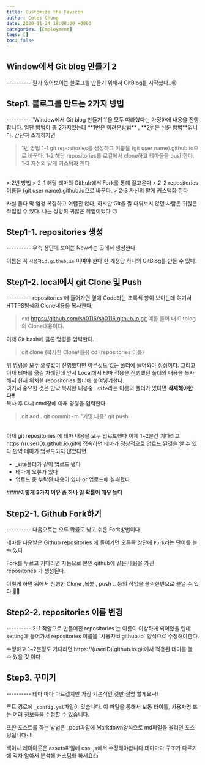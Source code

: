 ```yaml
---
title: Customize the Favicon
author: Cotes Chung
date: 2020-11-24 18:00:00 +0800
categories: [Employment]
tags: []
toc: false
---
```


<h2>Window에서 Git blog 만들기 2 </h2>
----------
뭔가 있어보이는 블로그를 만들기 위해서 GitBlog를 시작했다..😐


<h2>Step1. 블로그를 만드는 2가지 방법 </h2>
----------
`Window에서 Git blog 만들기 1`을 모두 따라했다는 가정하에 내용을 진행합니다.
일단 방법이 총 2가지있는데 **1번은 어려운방법**  , **2번은 쉬운 방법**입니다.
간단히 소개하자면 

> 1번 방법
> 1-1 git repositories를 생성하고 이름을 (git user name).github.io으로 바꾼다.
> 1-2 해당 repositories를 로컬에서 clone하고 테마들을 push한다.
> 1-3 자신의 맡게 커스텀화 한다

</br>
> 2번 방법
> 2-1 해당 테마의 Github에서 Fork를 통해 끌고온다
> 2-2 repositories 이름을 (git user name).github.io으로 바꾼다.
> 2-3 자신의 맡게 커스텀화 한다

사실 둘다 막 엄청 복잡하고 어렵진 않다, 
하지만 Git을 잘 다뤄보지 않던 사람은 귀찮은 작업일 수 있다.
나는 상당히 귀찮은 작업이었다 😓

<h2>Step1-1.  repositories 생성 </h2>
----------
우측 상단에 보이는 New라는 곳에서 생성한다.


이름은 꼭 `사용자id.github.io` 이여야 한다
한 계정당 하나의 GitBlog를 만들 수 있다.



<h2>Step1-2.  local에서 git Clone 및 Push </h2>
----------
repositories 에 들어가면 옆에 Code라는 초록색 창이 보이는데 
여기서 HTTPS형식의 Clone내용을 복사한다, 

> ex) https://github.com/sh0116/sh0116.github.io.git
예를 들어 내 Gitblog의 Clone내용이다.

이제 Git bash에 클론 명령를 입력한다.
> git clone (복사한 Clone내용)
> cd (repositories 이름) 

 위 명령을 모두 오류없이 진행했다면 아무것도 없는 폴더에 들어와야 정상이다.
 그리고 이제 테마를 옮길 차례인데 앞서 Local에서 테마 적용을 진행했던 폴더의 
 내용을 복사해서 현재 위치한 repositories 폴더에 붙여넣기한다.
 <br/>
 여기서 중요한 것은 만약 복사한 내용중 `_site`라는 이름의 폴더가 있다면 
 **삭제해야한다!!**
  <br/>
  복사 후 다시 cmd창에 아래 명령을 입력한다
 > git add .
> git commit -m "커밋 내용"
> git push

 <br/>
이제 git repositories 에 테마 내용을 모두 업로드했다 이제 1~2분간 기다리고 
https://(userID).github.io.git에 접속하면 테마가 정상적으로 업로드 된것을 알 수 있다
만약 테마가 업로드되지 않았다면 

 - _site폴더가 같이 업로드 됐다
 - 테마에 오류가 있다
 - 업로드 중 누락된 내용이 있다 or 업로드에 실패했다
 
####**이렇게 3가지 이유 중 하나 일 확률이 매우 높다**

<h2>Step2-1.  Github Fork하기 </h2>
----------
다음으로는 오류 확률도 낮고 쉬운 Fork방법이다.

테마를 다운받은 Github repositories 에 들어가면 오른쪽 상단에 
`Fork`라는 단어를 볼 수 있다

Fork를 누르고 기다리면 자동으로 본인 github에 같은 내용을 가진  
repositories 가 생성된다.

이렇게 하면 위에서 진행한 Clone ,복붙 , push .. 등의 작업을 클릭한번으로 끝낼 수 있다.🙆‍♂️
<h2>Step2-2.  repositories 이름 변경 </h2>
----------
2-1 작업으로 만들어진 repositories 는 이름이 이상하게 되어있을 텐데 
setting에 들어가서 repositories 이름을   `사용자id.github.io`  양식으로 수정해야한다.

수정하고 1~2분정도 기다리면 https://(userID).github.io.git에서 적용된 테마를 볼 수 있을 것 이다
<h2>Step3.  꾸미기 </h2>
----------
테마 마다 다르겠지만 가장 기본적인 것만 설명 할게요~!!

루트 경로에  `_config.yml`파일이 있습니다.
이 파일을 통해서 보통 타이틀, 사용자명 또는 여러 정보들을 수정할 수 있습니다.

또한 포스트를 하는 방법은 _post파일에 Markdown양식으로 md파일을 올리면 포스팅됩니다~!!

색이나 레이아웃은 assets파일에 css, js에서 수정해야합니다 
테마마다 구조가 다르기에 각자 알아서 분석해 커스텀화 하세요👍
